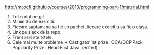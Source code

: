 http://moocfi.github.io/courses/2013/programming-part-1/material.html

1. Tot codul pe git.
2. Minim 35 de exercitii.
3. Fiecare saptamana sa fie un pachet, fiecare exercitiu sa fie o clasa.
4. Link pe slack de la repo.
5. Transparenta totala.
6. Cele mai multe probleme -> Castigator 1st prize : OCA/OCP Pack Popularity Prize : Head First Java. (edited)
